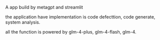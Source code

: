 A app build by metagpt and streamlit

the application have implementation is code defecttion, code generate, system analysis. 

all the function is powered by glm-4-plus, glm-4-flash, glm-4.
